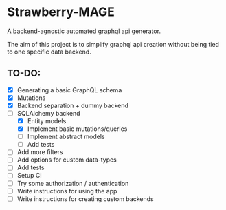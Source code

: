 # Strawberry-MAGE
A backend-agnostic automated graphql api generator.

The aim of this project is to simplify graphql api creation without being tied to one specific data backend.

## TO-DO:
- [x] Generating a basic GraphQL schema
- [x] Mutations
- [x] Backend separation + dummy backend
- [ ] SQLAlchemy backend
  - [x] Entity models
  - [x] Implement basic mutations/queries
  - [ ] Implement abstract models
  - [ ] Add tests
- [ ] Add more filters
- [ ] Add options for custom data-types
- [ ] Add tests
- [ ] Setup CI
- [ ] Try some authorization / authentication
- [ ] Write instructions for using the app
- [ ] Write instructions for creating custom backends